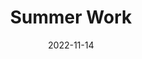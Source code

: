 ---
layout: section
title: Summer Work 
date: 2022-11-14
featured_image: https://wordpress.techhigh.us/wp-content/uploads/2023/01/Summer-Work.jpg
excerpt: Students must complete coursework over the summer as a prerequisite to the courses they will be taking that upcoming year. Click to learn more about the summer work assignments for 2022-2023.
---